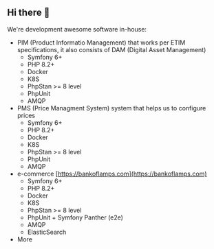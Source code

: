 ## Hi there 👋

We're development awesome software in-house:
- PIM (Product Informatio Management) that works per ETIM specifications, it also consists of DAM (Digital Asset Management)
  - Symfony 6+
  - PHP 8.2+
  - Docker
  - K8S
  - PhpStan >= 8 level
  - PhpUnit
  - AMQP
- PMS (Price Managment System) system that helps us to configure prices
  - Symfony 6+
  - PHP 8.2+
  - Docker
  - K8S
  - PhpStan >= 8 level
  - PhpUnit
  - AMQP
- e-commerce [https://bankoflamps.com](https://bankoflamps.com)
  - Symfony 6+
  - PHP 8.2+
  - Docker
  - K8S
  - PhpStan >= 8 level
  - PhpUnit + Symfony Panther (e2e)
  - AMQP
  - ElasticSearch
- More
